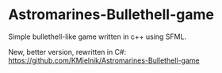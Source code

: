 # Astromarines-Bullethell-game
Simple bullethell-like game written in c++ using SFML.

New, better version, rewritten in C#: https://github.com/KMielnik/Astromarines-Bullethell-game
